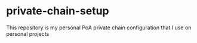 # private-chain-setup
This repository is my personal PoA private chain configuration that I use on personal projects
